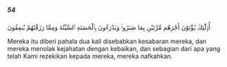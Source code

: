 ##### 54

<span class="ayah">أُو۟لَٰٓئِكَ يُؤْتَوْنَ أَجْرَهُم مَّرَّتَيْنِ بِمَا صَبَرُوا۟ وَيَدْرَءُونَ بِٱلْحَسَنَةِ ٱلسَّيِّئَةَ وَمِمَّا رَزَقْنَٰهُمْ يُنفِقُونَ</span>

<span class="ayah_translation">Mereka itu diberi pahala dua kali disebabkan kesabaran mereka, dan mereka menolak kejahatan dengan kebaikan, dan sebagian dari apa yang telah Kami rezekikan kepada mereka, mereka nafkahkan.</span>

